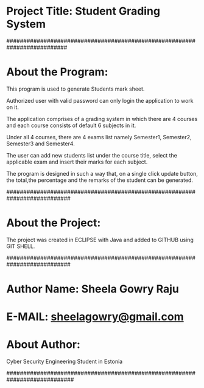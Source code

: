 
# Project Title: Student Grading System

##########################################################################
# About the Program:

This program is used to generate Students mark sheet.

Authorized user with valid password can only login the application to work on it.

The application comprises of a grading system in which there are 4 courses and each course consists of default 6 subjects in it.

Under all 4 courses, there are 4 exams list namely Semester1, Semester2, Semester3 and Semester4.

The user can add new students list under the course title, select the applicable exam and insert their marks for each subject. 

The program is designed in such a way that, on a single click update button, the total,the  percentage and the remarks of the student can be generated.



###########################################################################

# About the Project:

The project was created in ECLIPSE with Java and added to GITHUB using GIT SHELL.

###########################################################################


# Author Name: Sheela Gowry Raju
# E-MAIL: sheelagowry@gmail.com

# About Author: 
Cyber Security Engineering Student in Estonia

############################################################################
